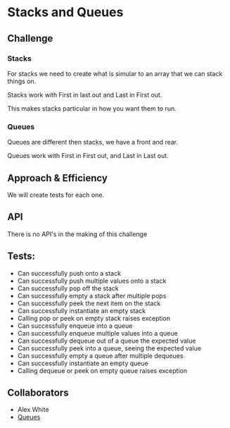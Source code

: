 # Stacks and Queues

## Challenge

### Stacks

For stacks we need to create what is simular to an array that we can stack things on.

Stacks work with First in last out and Last in First out.

This makes stacks particular in how you want them to run.

### Queues

Queues are different then stacks, we have a front and rear.

Queues work with First in First out, and Last in Last out.

## Approach & Efficiency

We will create tests for each one.

## API

There is no API's in the making of this challenge

## Tests:

- Can successfully push onto a stack
- Can successfully push multiple values onto a stack
- Can successfully pop off the stack
- Can successfully empty a stack after multiple pops
- Can successfully peek the next item on the stack
- Can successfully instantiate an empty stack
- Calling pop or peek on empty stack raises exception
- Can successfully enqueue into a queue
- Can successfully enqueue multiple values into a queue
- Can successfully dequeue out of a queue the expected value
- Can successfully peek into a queue, seeing the expected value
- Can successfully empty a queue after multiple dequeues
- Can successfully instantiate an empty queue
- Calling dequeue or peek on empty queue raises exception

## Collaborators

- Alex White
- [Queues](https://stackoverflow.com/questions/1590247/how-do-you-implement-a-stack-and-a-queue-in-javascript)
